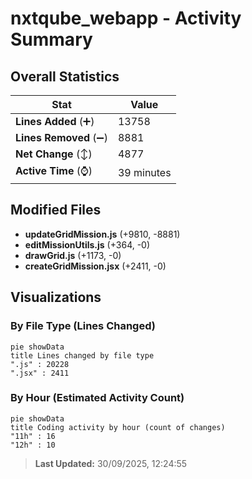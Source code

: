 # nxtqube_webapp - Activity Summary 

## Overall Statistics

| Stat                   | Value                                                             |
| ---------------------- | ----------------------------------------------------------------- |
| **Lines Added** (➕)   | 13758                                          |
| **Lines Removed** (➖) | 8881                                        |
| **Net Change** (↕)    | 4877                |
| **Active Time** (⌚)   | 39 minutes |


## Modified Files
- **updateGridMission.js** (+9810, -8881)
- **editMissionUtils.js** (+364, -0)
- **drawGrid.js** (+1173, -0)
- **createGridMission.jsx** (+2411, -0)

## Visualizations

### By File Type (Lines Changed)

```mermaid
pie showData
title Lines changed by file type
".js" : 20228
".jsx" : 2411
```

### By Hour (Estimated Activity Count)

```mermaid
pie showData
title Coding activity by hour (count of changes)
"11h" : 16
"12h" : 10
```


> **Last Updated:** 30/09/2025, 12:24:55